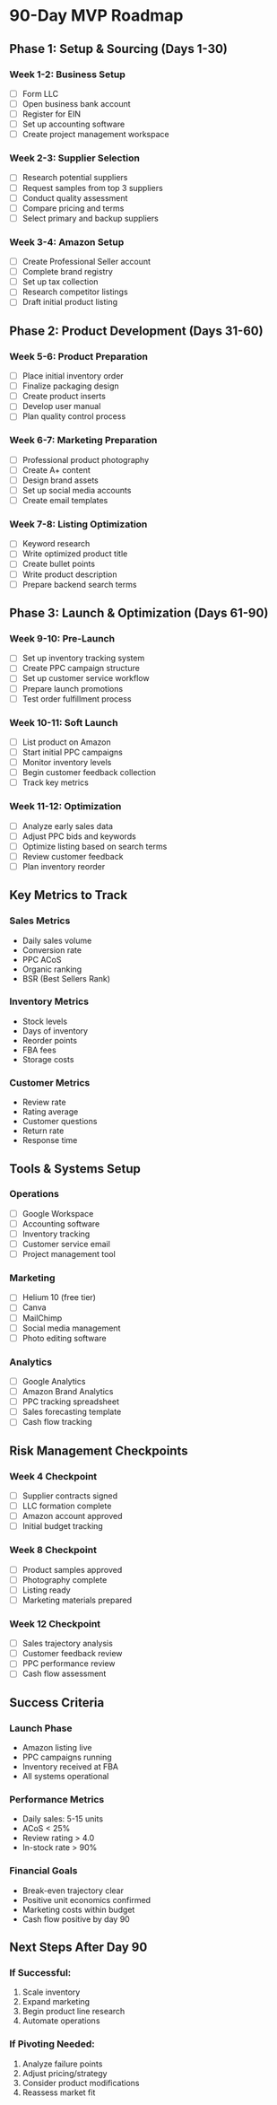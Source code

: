 # 90-Day MVP Roadmap

## Phase 1: Setup & Sourcing (Days 1-30)

### Week 1-2: Business Setup
- [ ] Form LLC
- [ ] Open business bank account
- [ ] Register for EIN
- [ ] Set up accounting software
- [ ] Create project management workspace

### Week 2-3: Supplier Selection
- [ ] Research potential suppliers
- [ ] Request samples from top 3 suppliers
- [ ] Conduct quality assessment
- [ ] Compare pricing and terms
- [ ] Select primary and backup suppliers

### Week 3-4: Amazon Setup
- [ ] Create Professional Seller account
- [ ] Complete brand registry
- [ ] Set up tax collection
- [ ] Research competitor listings
- [ ] Draft initial product listing

## Phase 2: Product Development (Days 31-60)

### Week 5-6: Product Preparation
- [ ] Place initial inventory order
- [ ] Finalize packaging design
- [ ] Create product inserts
- [ ] Develop user manual
- [ ] Plan quality control process

### Week 6-7: Marketing Preparation
- [ ] Professional product photography
- [ ] Create A+ content
- [ ] Design brand assets
- [ ] Set up social media accounts
- [ ] Create email templates

### Week 7-8: Listing Optimization
- [ ] Keyword research
- [ ] Write optimized product title
- [ ] Create bullet points
- [ ] Write product description
- [ ] Prepare backend search terms

## Phase 3: Launch & Optimization (Days 61-90)

### Week 9-10: Pre-Launch
- [ ] Set up inventory tracking system
- [ ] Create PPC campaign structure
- [ ] Set up customer service workflow
- [ ] Prepare launch promotions
- [ ] Test order fulfillment process

### Week 10-11: Soft Launch
- [ ] List product on Amazon
- [ ] Start initial PPC campaigns
- [ ] Monitor inventory levels
- [ ] Begin customer feedback collection
- [ ] Track key metrics

### Week 11-12: Optimization
- [ ] Analyze early sales data
- [ ] Adjust PPC bids and keywords
- [ ] Optimize listing based on search terms
- [ ] Review customer feedback
- [ ] Plan inventory reorder

## Key Metrics to Track

### Sales Metrics
- Daily sales volume
- Conversion rate
- PPC ACoS
- Organic ranking
- BSR (Best Sellers Rank)

### Inventory Metrics
- Stock levels
- Days of inventory
- Reorder points
- FBA fees
- Storage costs

### Customer Metrics
- Review rate
- Rating average
- Customer questions
- Return rate
- Response time

## Tools & Systems Setup

### Operations
- [ ] Google Workspace
- [ ] Accounting software
- [ ] Inventory tracking
- [ ] Customer service email
- [ ] Project management tool

### Marketing
- [ ] Helium 10 (free tier)
- [ ] Canva
- [ ] MailChimp
- [ ] Social media management
- [ ] Photo editing software

### Analytics
- [ ] Google Analytics
- [ ] Amazon Brand Analytics
- [ ] PPC tracking spreadsheet
- [ ] Sales forecasting template
- [ ] Cash flow tracking

## Risk Management Checkpoints

### Week 4 Checkpoint
- [ ] Supplier contracts signed
- [ ] LLC formation complete
- [ ] Amazon account approved
- [ ] Initial budget tracking

### Week 8 Checkpoint
- [ ] Product samples approved
- [ ] Photography complete
- [ ] Listing ready
- [ ] Marketing materials prepared

### Week 12 Checkpoint
- [ ] Sales trajectory analysis
- [ ] Customer feedback review
- [ ] PPC performance review
- [ ] Cash flow assessment

## Success Criteria

### Launch Phase
- Amazon listing live
- PPC campaigns running
- Inventory received at FBA
- All systems operational

### Performance Metrics
- Daily sales: 5-15 units
- ACoS < 25%
- Review rating > 4.0
- In-stock rate > 90%

### Financial Goals
- Break-even trajectory clear
- Positive unit economics confirmed
- Marketing costs within budget
- Cash flow positive by day 90

## Next Steps After Day 90

### If Successful:
1. Scale inventory
2. Expand marketing
3. Begin product line research
4. Automate operations

### If Pivoting Needed:
1. Analyze failure points
2. Adjust pricing/strategy
3. Consider product modifications
4. Reassess market fit 